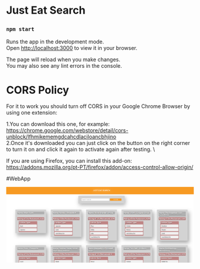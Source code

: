 # Just Eat Search

### `npm start`

Runs the app in the development mode.\
Open [http://localhost:3000](http://localhost:3000) to view it in your browser.

The page will reload when you make changes.\
You may also see any lint errors in the console.

# CORS Policy
For it to work you should turn off CORS in your Google Chrome Browser by using one extension:

1.You can download this one, for example: https://chrome.google.com/webstore/detail/cors-unblock/lfhmikememgdcahcdlaciloancbhjino \
2.Once it's downloaded you can just click on the button on the right corner to turn it on and click it again to activate again after testing. \

If you are using Firefox, you can install this add-on: https://addons.mozilla.org/pt-PT/firefox/addon/access-control-allow-origin/

#WebApp

![WebApp](https://github.com/sofiateixeiraa/just-eat-frontendtest/blob/master/WebApp.PNG)
